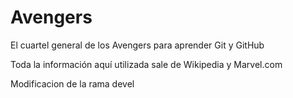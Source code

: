 # Avengers

El cuartel general de los Avengers para aprender Git y GitHub

Toda la información aquí utilizada sale de Wikipedia y Marvel.com

Modificacion de la rama devel
